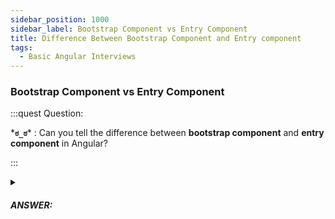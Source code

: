 ```yaml
---
sidebar_position: 1000
sidebar_label: Bootstrap Component vs Entry Component
title: Difference Between Bootstrap Component and Entry component
tags:
  - Basic Angular Interviews
---
```


### Bootstrap Component vs Entry Component

:::quest Question:

\***`ಠ_ಠ`**\* : 
Can you tell the difference between **bootstrap component** and **entry component** in Angular?

:::

<details>
  <summary><h5>ANSWER:</h5></summary>

  \***`◔̯◔`**\* :

  **Entry Component** is components that Angular loads ***imperatively***, (it's not referenced in template) but ***dynamically loaded at runtime*** through a `ComponentFactoryResolver` or via router. Declaring a component in `entryComponents` array will prevent the compiler to treeshake these components out of the module.

  There are 3 main types of entry components:
  - **Bootstrapped component** is an entry component that Angular loads into the DOM during the bootstrap process (rendering the root component inside the DOM at application launch time).
  ```tsx
  @NgModule({
    declarations: [
      RootComponent
    ],
    imports: [],
    providers: [],
    bootstrap: [RootComponent] // bootstrapped entry component
  })
  ```
  - **Routed entry component** A component you specify in a route definition
  ```tsx
    const routes: Routes = [
    {
      path: '',
      component: RoutedComponent
    }
  ];
  ```
  - **Dynamic component** which loaded dynamically (at run time) through a `ComponentFactoryResolver`
  ```tsx {10} title="appModule.tsx"
  @NgModule({
      declarations: [
          AppComponent, DynamicComponent
      ],
      imports: [
          BrowserModule
      ],
      providers: [],
      bootstrap: [AppComponent], // Bootstrapped component
      entryComponents: [DynamicComponent] // Declared dynamic entry components
  })
  export class AppModule { }
  ```
  ```tsx {16} title="app.component.tsx"
  import { DynamicComponent } from './dynamic.component';

  @Component({
      // ...
  })
  export class AppComponent {
      title = 'app';
      componentRef: any;

      @ViewChild('messagecontainer', { read: ViewContainerRef }) entry: ViewContainerRef;

      constructor(private resolver: ComponentFactoryResolver) { }

      // create component dynamically
      createComponent(someOptions) {
          const factory = this.resolver.resolveComponentFactory(DynamicComponent);
          this.componentRef = this.entry.createComponent(factory);
      }
  }
  ```

:::danger Note

> As of Angular 9 entryComponents is no longer required

:::

</details>

